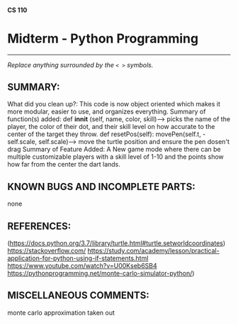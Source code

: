 #### CS 110
# Midterm - Python Programming

***

_Replace anything surrounded by the `< >` symbols._

## SUMMARY:
What did you clean up?:
This code is now object oriented which makes it more modular, easier to use, and organizes everything. 
Summary of function(s) added:
def __innit__ (self, name, color, skill)--> picks the name of the player, the color of their dot, and their skill level on how accurate to the center of the target they throw. 
def resetPos(self):
    movePen(self.t, -self.scale, self.scale)--> move the turtle position and ensure the pen dosen't drag
Summary of Feature Added:
A New game mode where there can be multiple customizable players with a skill level of 1-10 and the points show how far from the center the dart lands. 
## KNOWN BUGS AND INCOMPLETE PARTS:
none
## REFERENCES:
(https://docs.python.org/3.7/library/turtle.html#turtle.setworldcoordinates)
https://stackoverflow.com/
https://study.com/academy/lesson/practical-application-for-python-using-if-statements.html
https://www.youtube.com/watch?v=U00Kseb6SB4
https://pythonprogramming.net/monte-carlo-simulator-python/)
## MISCELLANEOUS COMMENTS:
monte carlo approximation taken out

